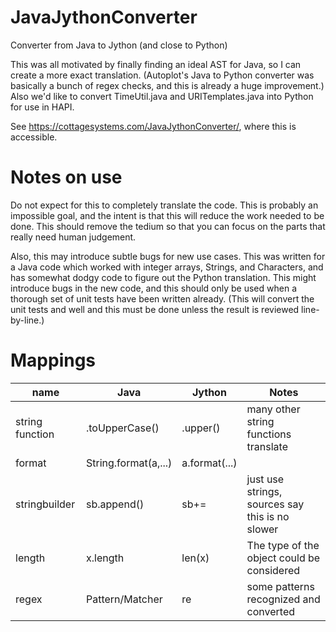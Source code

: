 # JavaJythonConverter

Converter from Java to Jython (and close to Python)

This was all motivated by finally finding an ideal AST for Java, so I can create a more exact
translation.  (Autoplot's Java to Python converter was basically a bunch of regex checks, and
this is already a huge improvement.)  Also we'd like to convert TimeUtil.java and URITemplates.java
into Python for use in HAPI.

See https://cottagesystems.com/JavaJythonConverter/, where this is accessible.

# Notes on use
Do not expect for this to completely translate the code.  This is probably an impossible goal,
and the intent is that this will reduce the work needed to be done.  This should remove the 
tedium so that you can focus on the parts that really need human judgement.

Also, this may introduce subtle bugs for new use cases.  This was written for a Java code which
worked with integer arrays, Strings, and Characters, and has somewhat dodgy code to figure out
the Python translation.  This might introduce bugs in the new code, and this should only be used
when a thorough set of unit tests have been written already.  (This will convert the unit tests
and well and this must be done unless the result is reviewed line-by-line.)

# Mappings
| name|  Java  	| Jython  	| Notes |
|---	|---	|---	|--- |
| string function | .toUpperCase() | .upper() | many other string functions translate |
| format  	| String.format(a,...)  	| a.format(...)  	| |
|  stringbuilder 	|  sb.append() 	| sb+= | just use strings, sources say this is no slower 	|
| length | x.length | len(x) | The type of the object could be considered |
| regex | Pattern/Matcher | re | some patterns recognized and converted |
